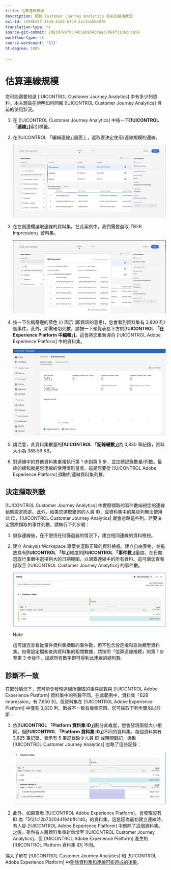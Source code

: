 ```yaml
---
title: 估算連線規模
description: 回報 Customer Journey Analytics 目前的使用狀況
exl-id: 5599b34f-342d-4c68-b7c9-2ac3ea50d078
translation-type: ht
source-git-commit: 2d83d796f053465eb9543daa37068f316bccc659
workflow-type: ht
source-wordcount: '612'
ht-degree: 100%

---
```


# 估算連線規模

您可能需要知道 [!UICONTROL Customer Journey Analytics] 中有多少列資料。本主題旨在說明如何回報 [!UICONTROL Customer Journey Analytics] 目前的使用狀況。

1. 在 [!UICONTROL Customer Journey Analytics] 中按一下&#x200B;**[!UICONTROL 「連線」]**&#x200B;索引標籤。
1. 在[!UICONTROL 「編輯連線」]畫面上，選取要決定使用/連線規模的連線。

   ![編輯連線](assets/edit-connection.png)

1. 在左側邊欄選取連線的資料集。在此案例中，我們需要選取「B2B Impression」資料集。

   ![資料集](assets/dataset.png)

1. 按一下名稱旁邊的藍色 (i) 圖示 (即資訊的意思)，您會看到資料集有 3,800 列/個事件。此外，如需確切列數，請按一下預覽表格下方的&#x200B;**[!UICONTROL 「在 Experience Platform 中編輯」]**。這會將您重新導向 [!UICONTROL Adobe Experience Platform] 中的資料集。

   ![AEP 資料集資訊](assets/data-size.png)

1. 請注意，此資料集數量的&#x200B;**[!UICONTROL 「記錄總數」]**&#x200B;為 3,830 筆記錄，資料大小為 388.59 KB。

1. 對連線中的其他資料集重複執行第 1 步到第 5 步，並加總記錄數量/列數。最終的總和就是您連線的使用情形量度。這是您要從 [!UICONTROL Adobe Experience Platform] 擷取的連線資料集列數。

## 決定擷取列數

[!UICONTROL Customer Journey Analytics] 中實際擷取的事件數端視您的連線組態設定而定。此外，如果您選取錯誤的人員 ID，或資料集中的某些列無法使用此 ID，[!UICONTROL Customer Journey Analytics] 就會忽略這些列。若要決定實際擷取的事件列數，請執行下列步驟：

1. 儲存連線後，在不使用任何篩選器的情況下，建立相同連線的資料檢視。
1. 建立 Analysis Workspace 專案並選取正確的資料檢視。建立自由表格，並拖放具有&#x200B;**[!UICONTROL 「年」]**&#x200B;維度的&#x200B;**[!UICONTROL 「事件數」]**&#x200B;量度。在日期選取行事曆中選擇夠大的日期範圍，以涵蓋連線中的所有資料。這可讓您查看擷取至 [!UICONTROL Customer Journey Analytics] 的事件數。

   ![Analysis Workspace 專案](assets/event-number.png)

   >[!NOTE]
   >
   >這可讓您查看從事件資料集擷取的事件數，但不包含設定檔和查詢類型資料集。如需設定檔和查詢資料集的相關數據，請按照「估算連線規模」的第 1 步至第 3 步操作，加總所有數字即可得到此連線的總列數。

## 診斷不一致

在部分情況下，您可能會發現連線所擷取的事件總數與 [!UICONTROL Adobe Experience Platform] 資料集中的列數不同。在此範例中，資料集「B2B Impression」有 7,650 列，但資料集在 [!UICONTROL Adobe Experience Platform] 中僅有 3,830 列。數據不一致有幾個原因，您可採取下列步驟加以診斷：

1. 依&#x200B;**[!UICONTROL 「Platform 資料集 ID」]**&#x200B;劃分此維度，您會發現兩個大小相同，但&#x200B;**[!UICONTROL 「Platform 資料集 ID」]**&#x200B;不同的資料集。每個資料集有 3,825 筆記錄，表示有 5 筆記錄缺少人員 ID 或時間戳記，導致 [!UICONTROL Customer Journey Analytics] 忽略了這些記錄：

   ![劃分](assets/data-size2.png)

1. 此外，如果查看 [!UICONTROL Adobe Experience Platform]，會發現沒有 ID 為「5f21c12b732044194bffc1d0」的資料集，這是因為最初建立連線時，有人從 [!UICONTROL Adobe Experience Platform] 中刪除了這個資料集。之後，雖然有人將資料集重新新增至 [!UICONTROL Customer Journey Analytics]，但 [!UICONTROL Adobe Experience Platform] 產生的 [!UICONTROL Platform 資料集 ID] 不同。

深入了解在 [!UICONTROL Customer Journey Analytics] 和 [!UICONTROL Adobe Experience Platform] 中[刪除資料集和連線可能造成的後果](https://experienceleague.adobe.com/docs/analytics-platform/using/cja-overview/cja-faq.html?lang=zh-Hant#implications-of-deleting-data-components)。
